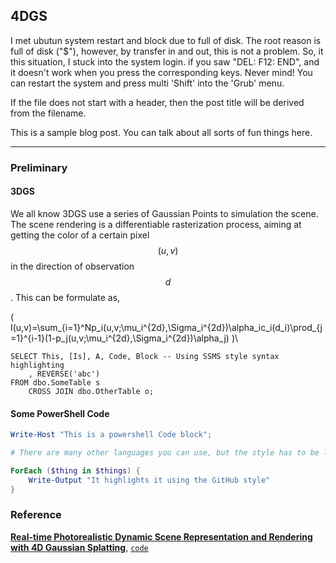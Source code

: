 <!-- <script type="text/x-mathjax-config"> MathJax.Hub.Config({ tex2jax: {inlineMath: [['$','$'],['\\(','\\)']]} }); </script> <script type="text/javascript" async src="https://cdn.mathjax.org/mathjax/latest/MathJax.js?config=TeX-MML-AM_CHTML"> </script> -->

## 4DGS 

I met ubutun system restart and block due to full of disk. The root reason is full of disk ("$"), however, by transfer in and out, this is not a problem.
So, it this situation, I stuck into the system login. if you saw "DEL: F12: END", and it doesn't work when you press the corresponding keys. Never mind! You can restart the system and press multi 'Shift' into the 'Grub' menu. 

If the file does not start with a header, then the post title will be derived from the filename.

This is a sample blog post. You can talk about all sorts of fun things here.

---

### Preliminary

#### 3DGS

We all know 3DGS use a series of Gaussian Points to simulation the scene. The scene rendering is a differentiable rasterization process, aiming at getting the color of a certain pixel $$(u,v)$$ in the direction of observation $$d$$. This can be formulate as,

\(
I(u,v)=\sum_{i=1}^Np_i(u,v;\mu_i^{2d},\Sigma_i^{2d})\alpha_ic_i(d_i)\prod_{j=1}^{i-1}(1-p_j(u,v;\mu_i^{2d},\Sigma_i^{2d})\alpha_j)
)\

```tsql
SELECT This, [Is], A, Code, Block -- Using SSMS style syntax highlighting
    , REVERSE('abc')
FROM dbo.SomeTable s
    CROSS JOIN dbo.OtherTable o;
```

#### Some PowerShell Code

```powershell
Write-Host "This is a powershell Code block";

# There are many other languages you can use, but the style has to be loaded first

ForEach ($thing in $things) {
    Write-Output "It highlights it using the GitHub style"
}
```

### Reference
**[Real-time Photorealistic Dynamic Scene Representation and Rendering with 4D Gaussian Splatting](https://arxiv.org/abs/2310.10642)**, [`code`](https://github.com/fudan-zvg/4d-gaussian-splatting/tree/main)
